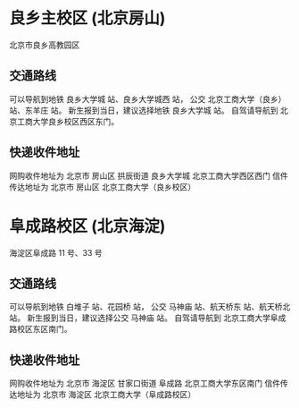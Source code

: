 # 良乡主校区 (北京房山)

北京市良乡高教园区

## 交通路线

可以导航到地铁 良乡大学城 站、良乡大学城西 站，
公交 北京工商大学（良乡）站、东羊庄 站。
新生报到当日，建议选择地铁 良乡大学城 站。
自驾请导航到 北京工商大学良乡校区西区东门。

## 快递收件地址

网购收件地址为
北京市 房山区 拱辰街道 良乡大学城 北京工商大学西区西门
信件传达地址为
北京市 房山区 北京工商大学（良乡校区）

# 阜成路校区 (北京海淀)

海淀区阜成路 11 号、33 号

## 交通路线

可以导航到地铁 白堆子 站、花园桥 站，
公交 马神庙 站、航天桥东 站、航天桥北 站。
新生报到当日，建议选择公交 马神庙 站。
自驾请导航到 北京工商大学阜成路校区东区南门。

## 快递收件地址

网购收件地址为
北京市 海淀区 甘家口街道 阜成路 北京工商大学东区南门
信件传达地址为
北京市 海淀区 北京工商大学（阜成路校区）
